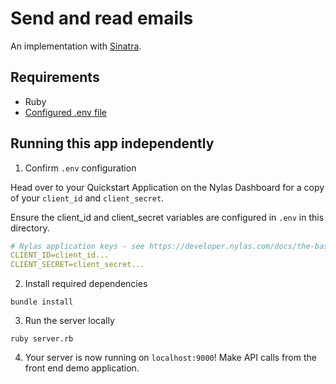 # Send and read emails

An implementation with [Sinatra](http://sinatrarb.com/).

## Requirements

- Ruby
- [Configured .env file](../../../../README.md)

## Running this app independently

1. Confirm `.env` configuration

Head over to your Quickstart Application on the Nylas Dashboard for a copy of your `client_id` and `client_secret`.

Ensure the client_id and client_secret variables are configured in `.env` in this directory.

```yaml
# Nylas application keys - see https://developer.nylas.com/docs/the-basics/authentication/authorizing-api-requests/#sdk-authentication
CLIENT_ID=client_id...
CLIENT_SECRET=client_secret...
```

2. Install required dependencies

```
bundle install
```

3. Run the server locally

```
ruby server.rb
```

4. Your server is now running on `localhost:9000`! Make API calls from the front end demo application.
